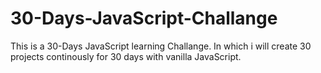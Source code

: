 # 30-Days-JavaScript-Challange
This is a 30-Days JavaScript learning Challange.
In which i will create 30 projects continously for 30 days with vanilla JavaScript.

